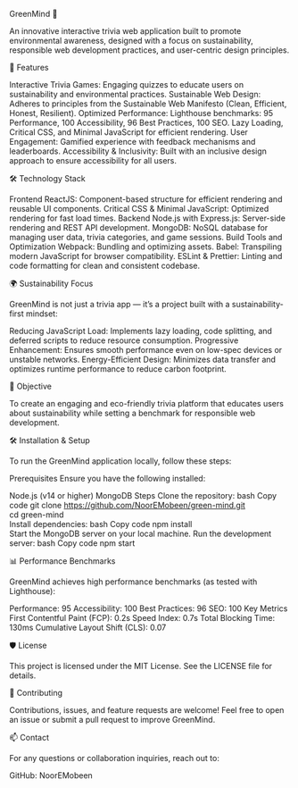 GreenMind 🌿

An innovative interactive trivia web application built to promote environmental awareness, designed with a focus on sustainability, responsible web development practices, and user-centric design principles.

🚀 Features

Interactive Trivia Games: Engaging quizzes to educate users on sustainability and environmental practices.
Sustainable Web Design: Adheres to principles from the Sustainable Web Manifesto (Clean, Efficient, Honest, Resilient).
Optimized Performance:
Lighthouse benchmarks: 95 Performance, 100 Accessibility, 96 Best Practices, 100 SEO.
Lazy Loading, Critical CSS, and Minimal JavaScript for efficient rendering.
User Engagement: Gamified experience with feedback mechanisms and leaderboards.
Accessibility & Inclusivity: Built with an inclusive design approach to ensure accessibility for all users.

🛠️ Technology Stack

Frontend
ReactJS: Component-based structure for efficient rendering and reusable UI components.
Critical CSS & Minimal JavaScript: Optimized rendering for fast load times.
Backend
Node.js with Express.js: Server-side rendering and REST API development.
MongoDB: NoSQL database for managing user data, trivia categories, and game sessions.
Build Tools and Optimization
Webpack: Bundling and optimizing assets.
Babel: Transpiling modern JavaScript for browser compatibility.
ESLint & Prettier: Linting and code formatting for clean and consistent codebase.

🌍 Sustainability Focus

GreenMind is not just a trivia app — it’s a project built with a sustainability-first mindset:

Reducing JavaScript Load: Implements lazy loading, code splitting, and deferred scripts to reduce resource consumption.
Progressive Enhancement: Ensures smooth performance even on low-spec devices or unstable networks.
Energy-Efficient Design: Minimizes data transfer and optimizes runtime performance to reduce carbon footprint.

🎯 Objective

To create an engaging and eco-friendly trivia platform that educates users about sustainability while setting a benchmark for responsible web development.

🛠️ Installation & Setup

To run the GreenMind application locally, follow these steps:

Prerequisites
Ensure you have the following installed:

Node.js (v14 or higher)
MongoDB
Steps
Clone the repository:
bash
Copy code
git clone https://github.com/NoorEMobeen/green-mind.git  
cd green-mind  
Install dependencies:
bash
Copy code
npm install  
Start the MongoDB server on your local machine.
Run the development server:
bash
Copy code
npm start  

📊 Performance Benchmarks

GreenMind achieves high performance benchmarks (as tested with Lighthouse):

Performance: 95
Accessibility: 100
Best Practices: 96
SEO: 100
Key Metrics
First Contentful Paint (FCP): 0.2s
Speed Index: 0.7s
Total Blocking Time: 130ms
Cumulative Layout Shift (CLS): 0.07

🛡️ License

This project is licensed under the MIT License. See the LICENSE file for details.

🤝 Contributing

Contributions, issues, and feature requests are welcome! Feel free to open an issue or submit a pull request to improve GreenMind.

📫 Contact

For any questions or collaboration inquiries, reach out to:

GitHub: NoorEMobeen
